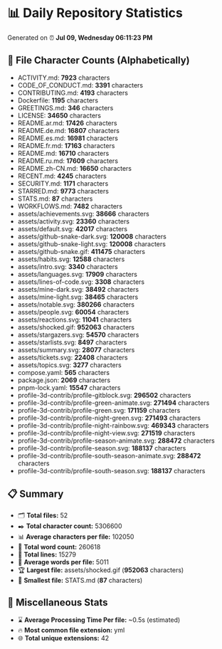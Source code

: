 # 📊 Daily Repository Statistics
Generated on ⏰ **Jul 09, Wednesday 06:11:23 PM**

## 📂 File Character Counts (Alphabetically)
- ACTIVITY.md: **7923** characters
- CODE_OF_CONDUCT.md: **3391** characters
- CONTRIBUTING.md: **4193** characters
- Dockerfile: **1195** characters
- GREETINGS.md: **346** characters
- LICENSE: **34650** characters
- README.ar.md: **17426** characters
- README.de.md: **16807** characters
- README.es.md: **16981** characters
- README.fr.md: **17163** characters
- README.md: **16710** characters
- README.ru.md: **17609** characters
- README.zh-CN.md: **16650** characters
- RECENT.md: **4245** characters
- SECURITY.md: **1171** characters
- STARRED.md: **9773** characters
- STATS.md: **87** characters
- WORKFLOWS.md: **7482** characters
- assets/achievements.svg: **38666** characters
- assets/activity.svg: **23360** characters
- assets/default.svg: **42017** characters
- assets/github-snake-dark.svg: **120008** characters
- assets/github-snake-light.svg: **120008** characters
- assets/github-snake.gif: **411475** characters
- assets/habits.svg: **12588** characters
- assets/intro.svg: **3340** characters
- assets/languages.svg: **17909** characters
- assets/lines-of-code.svg: **3308** characters
- assets/mine-dark.svg: **38492** characters
- assets/mine-light.svg: **38465** characters
- assets/notable.svg: **380266** characters
- assets/people.svg: **60054** characters
- assets/reactions.svg: **11041** characters
- assets/shocked.gif: **952063** characters
- assets/stargazers.svg: **54570** characters
- assets/starlists.svg: **8497** characters
- assets/summary.svg: **28077** characters
- assets/tickets.svg: **22408** characters
- assets/topics.svg: **3277** characters
- compose.yaml: **565** characters
- package.json: **2069** characters
- pnpm-lock.yaml: **15547** characters
- profile-3d-contrib/profile-gitblock.svg: **296502** characters
- profile-3d-contrib/profile-green-animate.svg: **271494** characters
- profile-3d-contrib/profile-green.svg: **171159** characters
- profile-3d-contrib/profile-night-green.svg: **271493** characters
- profile-3d-contrib/profile-night-rainbow.svg: **469343** characters
- profile-3d-contrib/profile-night-view.svg: **271519** characters
- profile-3d-contrib/profile-season-animate.svg: **288472** characters
- profile-3d-contrib/profile-season.svg: **188137** characters
- profile-3d-contrib/profile-south-season-animate.svg: **288472** characters
- profile-3d-contrib/profile-south-season.svg: **188137** characters

## 📋 Summary
- 🗂️ **Total files:** 52
- ✒️ **Total character count:** 5306600
- 📊 **Average characters per file:** 102050
- 📝 **Total word count:** 260618
- 🧾 **Total lines:** 15279
- 📐 **Average words per file:** 5011
- 🏆 **Largest file:** assets/shocked.gif (**952063** characters)
- 🥉 **Smallest file:** STATS.md (**87** characters)

## 🌟 Miscellaneous Stats
- ⌛ **Average Processing Time Per file:** ~0.5s (estimated)
- 🔥 **Most common file extension:** yml
- 🌐 **Total unique extensions:** 42
